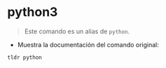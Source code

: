# python3

> Este comando es un alias de `python`.

- Muestra la documentación del comando original:

`tldr python`
